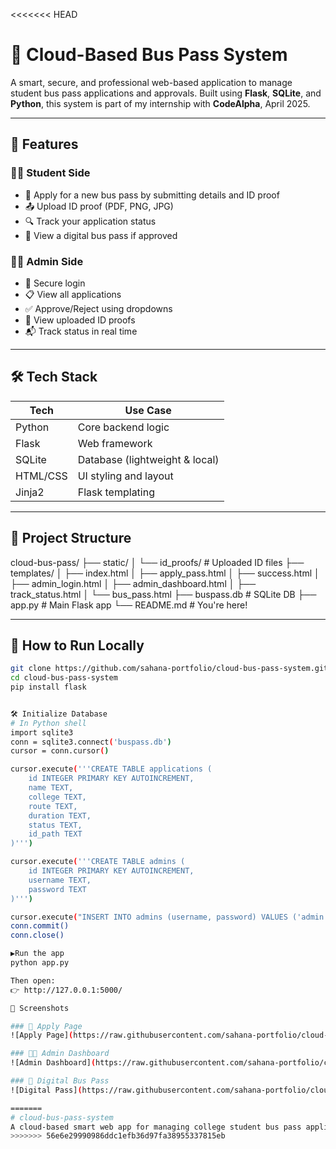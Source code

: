<<<<<<< HEAD
# 🚌 Cloud-Based Bus Pass System

A smart, secure, and professional web-based application to manage student bus pass applications and approvals. Built using **Flask**, **SQLite**, and **Python**, this system is part of my internship with **CodeAlpha**, April 2025.

---

## 🌟 Features

### 👨‍🎓 Student Side
- 📝 Apply for a new bus pass by submitting details and ID proof
- 📤 Upload ID proof (PDF, PNG, JPG)
- 🔍 Track your application status
- 🪪 View a digital bus pass if approved

### 🧑‍💼 Admin Side
- 🔐 Secure login
- 📋 View all applications
- ✅ Approve/Reject using dropdowns
- 📎 View uploaded ID proofs
- 📬 Track status in real time

---

## 🛠️ Tech Stack

| Tech        | Use Case                       |
|-------------|--------------------------------|
| Python      | Core backend logic             |
| Flask       | Web framework                  |
| SQLite      | Database (lightweight & local) |
| HTML/CSS    | UI styling and layout          |
| Jinja2      | Flask templating               |

---

## 📁 Project Structure

cloud-bus-pass/ ├── static/ │ └── id_proofs/ # Uploaded ID files ├── templates/ │ ├── index.html │ ├── apply_pass.html │ ├── success.html │ ├── admin_login.html │ ├── admin_dashboard.html │ ├── track_status.html │ └── bus_pass.html ├── buspass.db # SQLite DB ├── app.py # Main Flask app └── README.md # You're here!

---

## 🚀 How to Run Locally

```bash
git clone https://github.com/sahana-portfolio/cloud-bus-pass-system.git
cd cloud-bus-pass-system
pip install flask


🛠 Initialize Database
# In Python shell
import sqlite3
conn = sqlite3.connect('buspass.db')
cursor = conn.cursor()

cursor.execute('''CREATE TABLE applications (
    id INTEGER PRIMARY KEY AUTOINCREMENT,
    name TEXT,
    college TEXT,
    route TEXT,
    duration TEXT,
    status TEXT,
    id_path TEXT
)''')

cursor.execute('''CREATE TABLE admins (
    id INTEGER PRIMARY KEY AUTOINCREMENT,
    username TEXT,
    password TEXT
)''')

cursor.execute("INSERT INTO admins (username, password) VALUES ('admin', 'admin123')")
conn.commit()
conn.close()

▶️Run the app
python app.py

Then open:
👉 http://127.0.0.1:5000/

📸 Screenshots

### 📝 Apply Page  
![Apply Page](https://raw.githubusercontent.com/sahana-portfolio/cloud-bus-pass-system/main/apply.png)

### 🧑‍💼 Admin Dashboard  
![Admin Dashboard](https://raw.githubusercontent.com/sahana-portfolio/cloud-bus-pass-system/main/admin.png)

### 🪪 Digital Bus Pass  
![Digital Pass](https://raw.githubusercontent.com/sahana-portfolio/cloud-bus-pass-system/main/pass.png)

=======
# cloud-bus-pass-system
A cloud-based smart web app for managing college student bus pass applications.
>>>>>>> 56e6e29990986ddc1efb36d97fa38955337815eb
